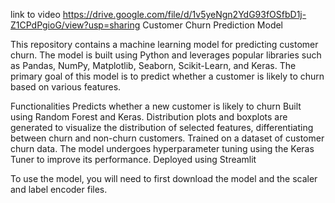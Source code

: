 link to video https://drive.google.com/file/d/1v5yeNgn2YdG93fOSfbD1j-Z1CPdPgioG/view?usp=sharing
Customer Churn Prediction Model

This repository contains a machine learning model for predicting customer churn.
The model is built using Python and leverages popular libraries such as Pandas, NumPy, Matplotlib, Seaborn, Scikit-Learn, and Keras. 
The primary goal of this model is to predict whether a customer is likely to churn based on various features.

Functionalities
Predicts whether a new customer is likely to churn
Built using Random Forest and Keras. Distribution plots and boxplots are generated to visualize the distribution of selected features, 
differentiating between churn and non-churn customers.
Trained on a dataset of customer churn data. The model undergoes hyperparameter tuning using the Keras Tuner to improve its performance.
Deployed using Streamlit 


To use the model, you will need to first download the model and the scaler and label encoder files. 
